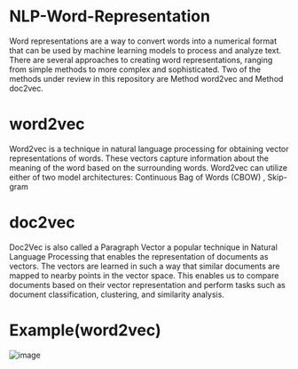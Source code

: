 # NLP-Word-Representation
Word representations are a way to convert words into a numerical format that can be used by machine learning models to process and analyze text. There are several approaches to creating word representations, ranging from simple methods to more complex and sophisticated. Two of the methods under review in this repository are Method word2vec and Method doc2vec.
# word2vec
Word2vec is a technique in natural language processing for obtaining vector representations of words. These vectors capture information about the meaning of the word based on the surrounding words.
Word2vec can utilize either of two model architectures:
 Continuous Bag of Words (CBOW) , Skip-gram
# doc2vec
Doc2Vec is also called a Paragraph Vector a popular technique in Natural Language Processing that enables the representation of documents as vectors. The vectors are learned in such a way that similar documents are mapped to nearby points in the vector space. This enables us to compare documents based on their vector representation and perform tasks such as document classification, clustering, and similarity analysis.
# Example(word2vec)
![image](https://github.com/user-attachments/assets/314f1a6c-2799-4e83-9b58-2243fec758a4)
